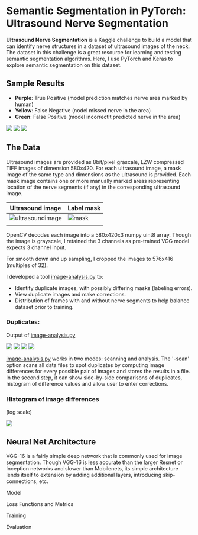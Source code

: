 # Semantic Segmentation in PyTorch: Ultrasound Nerve Segmentation

<b>Ultrasound Nerve Segmentation</b> is a Kaggle challenge to build a model that can identify nerve structures in a dataset of ultrasound images of the neck.
The dataset in this challenge is a great resource for learning and testing semantic segmentation algorithms. Here, I use PyTorch and Keras to explore semantic segmentation on this dataset.

## Sample Results

- **Purple**: True Positive (model prediction matches nerve area marked by human)
- **Yellow**: False Negative (nodel missed nerve in the area)
- **Green**: False Positive (model incorrectlt predicted nerve in the area)

![](out-good1.jpg)
![](out-good2.jpg)
![](out-miss1.jpg)

## The Data
Ultrasound images are provided as 8bit/pixel grascale, LZW compressed TIFF images of dimension 580x420. For each ultrasound image, a mask image of the same type and dimensions as the ultrasound is provided. Each mask image contains one or more manually marked areas representing location of the nerve segments (if any) in the corresponding ultrasound image.

| Ultrasound image| Label mask |
|---|---|
| ![ultrasoundimage](1_1.jpg) | ![mask](1_1_mask.jpg) |
| | |

OpenCV decodes each image into a 580x420x3 numpy uint8 array. Though the image is grayscale, I retained the 3 channels as pre-trained VGG model expects 3 channel input.

For smooth down and up sampling, I cropped the images to 576x416 (multiples of 32).

I developed a tool [image-analysis.py](./image-analysis.py) to:
- Identify duplicate images, with possibly differing masks (labeling errors).
- View duplicate images and make corrections.
- Distribution of frames with and without nerve segments to help balance dataset prior to training.

### Duplicates:
Output of [image-analysis.py](./image-analysis.py)


![](duplicate_images/dup1.png)
![](duplicate_images/dup2.png)
![](duplicate_images/dup3.png)
![](duplicate_images/dup4.png)


[image-analysis.py](./image-analysis.py) works in two modes: scanning and analysis. The '-scan' option scans all data files to spot duplicates by computing image differences for every possible pair of images and stores the results in a file. In the second step, it can show side-by-side comparisons of duplicates, histogram of difference values and allow user to enter corrections.

### Histogram of image differences

(log scale)

![](./image-similarity.png)


## Neural Net Architecture
VGG-16 is a fairly simple deep network that is commonly used for image segmentation. Though VGG-16 is less accurate than the larger Resnet or Inception networks and slower than Mobilenets, its simple architecture lends itself to extension by adding additional layers, introducing skip-connections, etc.


Model

Loss Functions and Metrics

Training

Evaluation

